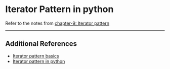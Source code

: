 # Iterator Pattern in python

Refer to the notes from [chapter-9: Iterator pattern](../../9_iterator_pattern.md)

---

## Additional References

* [Iterator pattern basics](https://sourcemaking.com/design_patterns/iterator)
* [Iterator pattern in python](https://python-patterns.guide/gang-of-four/iterator/)
